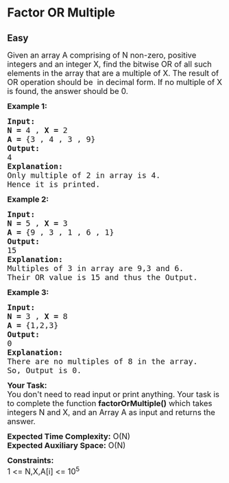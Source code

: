 # Factor OR Multiple
## Easy
<div class="problems_problem_content__Xm_eO"><p><span style="font-size:18px">Given an array A comprising of N non-zero, positive integers and an integer X, find the bitwise&nbsp;OR of all such elements in the array that are a multiple of X. The result of OR operation should be&nbsp; in decimal form.&nbsp;If no multiple of X is found, the answer should be 0.</span></p>

<p><span style="font-size:18px"><strong>Example 1:</strong></span></p>

<pre><span style="font-size:18px"><strong>Input:</strong>
<strong>N = </strong>4 , <strong>X = </strong>2
<strong>A = </strong>{3 , 4 , 3 , 9}
<strong>Output:</strong>
4<strong>
Explanation:</strong>
Only multiple of 2 in array is 4.
Hence it is printed.</span></pre>

<p><span style="font-size:18px"><strong>Example 2:</strong></span></p>

<pre><span style="font-size:18px"><strong>Input:</strong>
<strong>N = </strong>5 , <strong>X = </strong>3
<strong>A = </strong>{9 , 3 , 1 , 6 , 1}
<strong>Output:</strong>
15<strong>
Explanation:</strong>
Multiples of 3 in array are 9,3 and 6.
Their OR value is 15 and thus the Output.</span></pre>

<p><span style="font-size:18px"><strong>Example 3:</strong></span></p>

<pre><span style="font-size:18px"><strong>Input:</strong>
<strong>N = </strong>3 , <strong>X = </strong>8
<strong>A = </strong>{1,2,3}
<strong>Output:</strong>
0<strong>
Explanation:</strong>
There are no multiples of 8 in the array.
So, Output is 0.</span>
</pre>

<p><span style="font-size:18px"><strong>Your Task:</strong><br>
You don't need to read input or print anything. Your task is to complete the function <strong>factorOrMultiple()</strong> which takes integers N and X, and an Array A as input and returns the answer.</span></p>

<p><span style="font-size:18px"><strong>Expected Time Complexity:</strong> O(N)<br>
<strong>Expected Auxiliary Space:</strong> O(N)</span></p>

<p><span style="font-size:18px"><strong>Constraints:</strong></span><br>
<span style="font-size:18px">1 &lt;= N,X,A[i] &lt;= 10<sup>5</sup></span></p>
</div>
